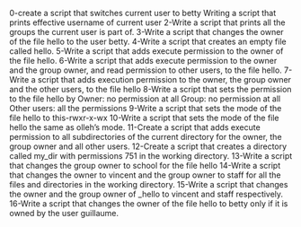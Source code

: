 0-create a script that switches current user to betty
Writing a script that prints effective username of current user
2-Write a script that prints all the groups the current user is part of.
3-Write a script that changes the owner of the file hello to the user betty.
4-Write a script that creates an empty file called hello.
5-Write a script that adds execute permission to the owner of the file hello.
6-Write a script that adds execute permission to the owner and the group owner, and read permission to other users, to the file hello.
7-Write a script that adds execution permission to the owner, the group owner and the other users, to the file hello
8-Write a script that sets the permission to the file hello by Owner: no permission at all Group: no permission at all Other users: all the permissions
9-Write a script that sets the mode of the file hello to this-rwxr-x-wx
10-Write a script that sets the mode of the file hello the same as olleh’s mode.
11-Create a script that adds execute permission to all subdirectories of the current directory for the owner, the group owner and all other users.
12-Create a script that creates a directory called my_dir with permissions 751 in the working directory.
13-Write a script that changes the group owner to school for the file hello
14-Write a script that changes the owner to vincent and the group owner to staff for all the files and directories in the working directory.
15-Write a script that changes the owner and the group owner of _hello to vincent and staff respectively.
16-Write a script that changes the owner of the file hello to betty only if it is owned by the user guillaume.
